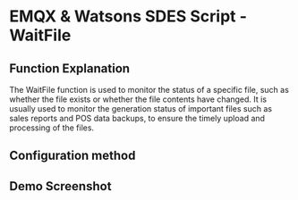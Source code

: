 # EMQX & Watsons SDES Script - WaitFile

## Function Explanation
The WaitFile function is used to monitor the status of a specific file, such as whether the file exists or whether the file contents have changed. It is usually used to monitor the generation status of important files such as sales reports and POS data backups, to ensure the timely upload and processing of the files.
## Configuration method

## Demo Screenshot